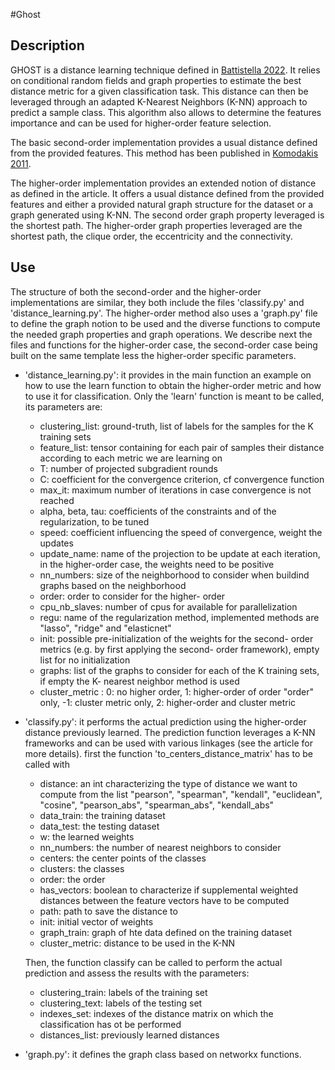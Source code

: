 #Ghost

## Description
GHOST is a distance learning technique defined in [Battistella 2022](https://hal.archives-ouvertes.fr/hal-03563705/).
It relies on conditional random fields and graph properties to estimate the best distance metric for a given classification task.
This distance can then be leveraged through an adapted K-Nearest Neighbors (K-NN) approach to predict a
sample class. This algorithm also allows to determine the features importance and can be used for 
higher-order feature selection.

The basic second-order implementation provides a usual distance defined from the provided features.
This method has been published in [Komodakis 2011](https://doi.org/10.1109/ICCV.2011.6126227).

The higher-order implementation provides an extended notion of distance as defined in the article.
It offers a usual distance defined from the provided features and either a provided natural 
graph structure for the dataset or a graph generated using K-NN. 
The second order graph property leveraged is the shortest path.
The higher-order graph properties leveraged are the shortest path, the clique order, the eccentricity and
the connectivity.

## Use
The structure of both the second-order and the higher-order implementations are similar, they both include 
the files 'classify.py' and 'distance_learning.py'. The higher-order method also uses a 'graph.py' file to define the
graph notion to be used and the diverse functions to compute the needed graph properties and graph operations.
We describe next the files and functions for the higher-order case, the second-order case being built on the 
same template less the higher-order specific parameters.

- 'distance_learning.py': it provides in the main function an example on how to use the learn function to obtain the
higher-order metric and how to use it for classification. Only the 'learn' function is meant to be called, its 
parameters are:
  - clustering_list: ground-truth, list of labels for the samples for the K training sets
  - feature_list: tensor containing for each pair of samples their distance according to each metric we are learning on
  - T: number of projected subgradient rounds
  - C: coefficient for the convergence criterion, cf convergence function
  - max_it: maximum number of iterations in case convergence is not reached
  - alpha, beta, tau: coefficients of the constraints and of the regularization, to be tuned
  - speed: coefficient influencing the speed of convergence, weight the updates
  - update_name: name of the projection to be update at each iteration, in the higher-order case, the weights need to be positive
  - nn_numbers: size of the neighborhood to consider when buildind graphs based on the neighborhood
  - order: order to consider for the higher- order
  - cpu_nb_slaves: number of cpus for available for parallelization
  - regu: name of the regularization method, implemented methods are "lasso", "ridge" and "elasticnet"
  - init: possible pre-initialization of the weights for the second- order metrics (e.g. by first applying the second- order framework), empty list for no initialization
  - graphs: list of the graphs to consider for each of the K training sets, if empty the K- nearest neighbor method is used
  - cluster_metric : 0: no higher order, 1: higher-order of order "order" only, -1: cluster metric only, 2: higher-order and cluster metric
- 'classify.py': it performs the actual prediction using the higher-order distance previously learned.
The prediction function leverages a K-NN frameworks and can be used with various linkages (see the article
for more details). first the function 'to_centers_distance_matrix' has to be called with
  - distance: an int characterizing the type of distance we want to compute from the list "pearson", "spearman", 
"kendall", "euclidean", "cosine", "pearson_abs", "spearman_abs", "kendall_abs"
  - data_train: the training dataset
  - data_test: the testing dataset
  - w: the learned weights
  - nn_numbers: the number of nearest neighbors to consider
  - centers: the center points of the classes
  - clusters: the classes
  - order: the order
  - has_vectors: boolean to characterize if supplemental weighted distances between the feature vectors have to be computed
  - path: path to save the distance to
  - init: initial vector of weights
  - graph_train: graph of hte data defined on the training dataset
  - cluster_metric: distance to be used in the K-NN

  Then, the function classify can be called to perform the actual prediction and assess the results with the parameters:
  - clustering_train: labels of the training set
  - clustering_text: labels of the testing set
  - indexes_set: indexes of the distance matrix on which the classification has ot be performed
  - distances_list: previously learned distances
- 'graph.py': it defines the graph class based on networkx functions. 
